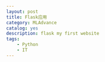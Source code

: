 ```yaml
---
layout: post
title: Flask应用
category: MLAdvance
catalog: yes
description: flask my first website
tags:
    - Python
    - IT
---
```


